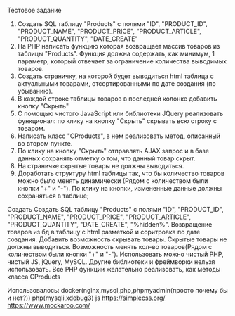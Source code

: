 Тестовое задание 
1. Создать SQL таблицу "Products" с полями "ID", "PRODUCT_ID", "PRODUCT_NAME", "PRODUCT_PRICE", "PRODUCT_ARTICLE", "PRODUCT_QUANTITY", "DATE_CREATE"
2. На PHP написать функцию которая возвращает массив товаров из таблицы "Products". Функция должна содержать, как минимум, 1 параметр, который отвечает за ограничение количества выводимых товаров.
3. Создать страничку, на которой будет выводиться html таблица с актуальными товарами, отсортированными по дате создания (по убыванию).
4. В каждой строке таблицы товаров в последней колонке добавить кнопку "Скрыть"
5. С помощью чистого JavaScript или библиотеки JQuery реализовать функционал: по клику на кнопку "Скрыть" скрывать всю строку с товаром.
6. Написать класс "CProducts", в нем реализовать метод, описанный во втором пункте.
7. По клику на кнопку "Скрыть" отправлять AJAX запрос и в базе данных сохранять отметку о том, что данный товар скрыт.
8. На страничке скрытые товары не должны выводиться.
9. Доработать структуру html таблицы так, что бы количество товаров можно было менять динамически (Рядом с количеством были кнопки "+" и "-"). По клику на кнопки, измененные данные должны сохраняться в таблице;

Создать Создать SQL таблицу "Products" с полями "ID", "PRODUCT_ID", "PRODUCT_NAME", "PRODUCT_PRICE", "PRODUCT_ARTICLE", "PRODUCT_QUANTITY", "DATE_CREATE", "%hidden%".
Возвращение товаров из бд в таблицу с html разметкой и соритровка по дате создания.
Добавить возможность скрывать товары.
Скрытые товары не должны выводиться.
Возможность менять кол-во товаров(Рядом с количеством были кнопки "+" и "-").
Использовать можно чистый PHP, чистый JS, jQuery, MySQL. Другие библиотеки и фреймворки нельзя использовать.
Все PHP функции желательно реализовать, как методы класса CProducts
 

Использовалось:
docker(nginx,mysql,php,phpmyadmin(просто почему бы и нет?))
php(mysqli,xdebug3)
js
https://simplecss.org/
https://www.mockaroo.com/

